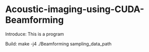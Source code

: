 # Acoustic-imaging-using-CUDA-Beamforming
Introduce:
    This is a program

Build:
    make -j4
    ./Beamforming sampling_data_path

